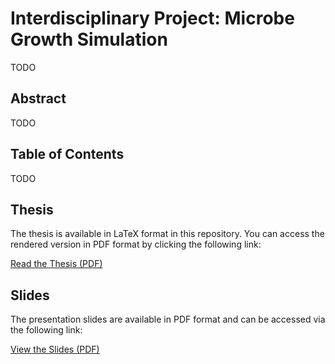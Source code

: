 # Interdisciplinary Project: Microbe Growth Simulation

TODO

## Abstract

TODO

## Table of Contents

TODO

## Thesis

The thesis is available in LaTeX format in this repository. You can access the rendered version in PDF format by clicking the following link:

[Read the Thesis (PDF)](latex/Manuel_Lerchner_Fuzzy_Tuning.pdf)

## Slides

The presentation slides are available in PDF format and can be accessed via the following link:

[View the Slides (PDF)](presentation/slides.pdf)

